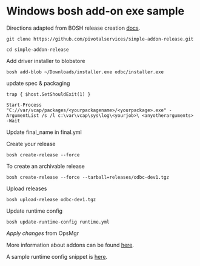 # Windows bosh add-on exe sample

Directions adapted from BOSH release creation [docs](http://bosh.io/docs/create-release.html#update-pkging-specs).

```git clone https://github.com/pivotalservices/simple-addon-release.git```


```cd simple-addon-release```

Add driver installer to blobstore

```bosh add-blob ~/Downloads/installer.exe odbc/installer.exe```

update spec & packaging

```$ErrorActionPreference = "Stop";
trap { $host.SetShouldExit(1) }

Start-Process "C://var/vcap/packages/<yourpackagename>/<yourpackage>.exe" -ArgumentList /s /l c:\var\vcap\sys\log\<yourjob>\ <anyotherarguments> -Wait
```

Update final_name in final.yml

Create your release

```bosh create-release --force```

To create an archivable release

```bosh create-release --force --tarball=releases/odbc-dev1.tgz```

Upload releases

```bosh upload-release odbc-dev1.tgz```

Update runtime config

```bosh update-runtime-config runtime.yml```

_Apply changes_ from OpsMgr


More information about addons can be found [here](https://bosh.io/docs/runtime-config.html#addons).

A sample runtime config snippet is [here](./runtime.yml.example).
